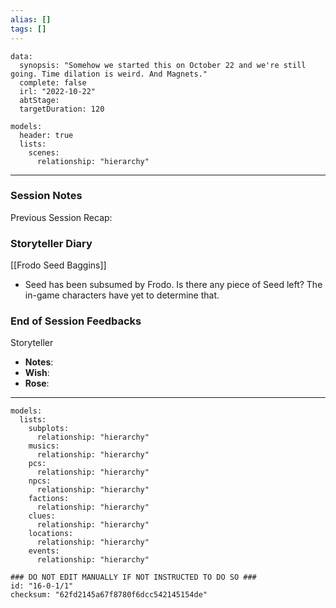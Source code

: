 ```yaml
---
alias: []
tags: []
---
```

```RpgManagerData
data: 
  synopsis: "Somehow we started this on October 22 and we're still going. Time dilation is weird. And Magnets."
  complete: false
  irl: "2022-10-22"
  abtStage: 
  targetDuration: 120
```

```RpgManager
models: 
  header: true
  lists: 
    scenes: 
      relationship: "hierarchy"
```

---

### Session Notes

Previous Session Recap:

### Storyteller Diary

[[Frodo Seed Baggins]]

- Seed has been subsumed by Frodo. Is there any piece of Seed left? The in-game characters have yet to determine that.

### End of Session Feedbacks

Storyteller

- **Notes**:
- **Wish**:
- **Rose**:

---

```RpgManager
models: 
  lists: 
    subplots: 
      relationship: "hierarchy"
    musics: 
      relationship: "hierarchy"
    pcs: 
      relationship: "hierarchy"
    npcs: 
      relationship: "hierarchy"
    factions: 
      relationship: "hierarchy"
    clues: 
      relationship: "hierarchy"
    locations: 
      relationship: "hierarchy"
    events: 
      relationship: "hierarchy"
```

```RpgManagerID
### DO NOT EDIT MANUALLY IF NOT INSTRUCTED TO DO SO ###
id: "16-0-1/1"
checksum: "62fd2145a67f8780f6dcc542145154de"
```
